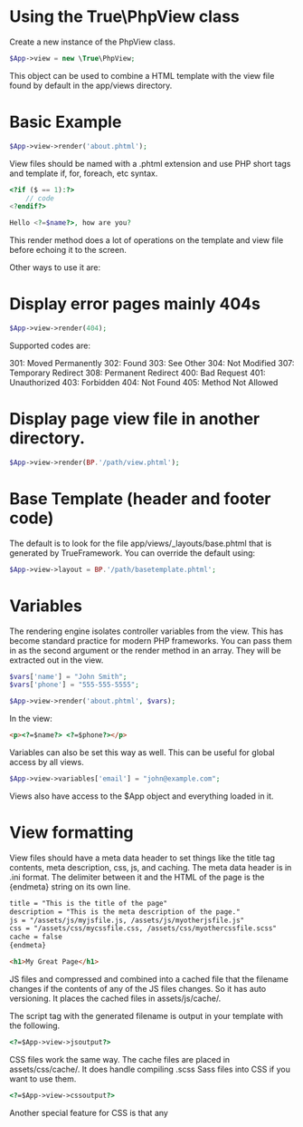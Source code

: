 # Using the True\PhpView class

Create a new instance of the PhpView class.
```php
$App->view = new \True\PhpView;
```

This object can be used to combine a HTML template with the view file found by default in the app/views directory.

# Basic Example

```php
$App->view->render('about.phtml');
```

View files should be named with a .phtml extension and use PHP short tags and template if, for, foreach, etc syntax. 

```php
<?if ($ == 1):?>
	// code
<?endif?>

Hello <?=$name?>, how are you?
```

This render method does a lot of operations on the template and view file before echoing it to the screen. 

Other ways to use it are:

# Display error pages mainly 404s

```php
$App->view->render(404);
```

Supported codes are:

301: Moved Permanently
302: Found
303: See Other
304: Not Modified
307: Temporary Redirect
308: Permanent Redirect
400: Bad Request
401: Unauthorized
403: Forbidden
404: Not Found
405: Method Not Allowed

# Display page view file in another directory.

```php
$App->view->render(BP.'/path/view.phtml');
```

# Base Template (header and footer code)

The default is to look for the file app/views/_layouts/base.phtml that is generated by TrueFramework. You can override the default using:

```php
$App->view->layout = BP.'/path/basetemplate.phtml';
```

# Variables

The rendering engine isolates controller variables from the view. This has become standard practice for modern PHP frameworks. You can pass them in as the second argument or the render method in an array. They will be extracted out in the view.

```php
$vars['name'] = "John Smith";
$vars['phone'] = "555-555-5555";

$App->view->render('about.phtml', $vars);
```

In the view:

```html
<p><?=$name?> <?=$phone?></p>
```

Variables can also be set this way as well. This can be useful for global access by all views.

```php
$App->view->variables['email'] = "john@example.com";
```

Views also have access to the $App object and everything loaded in it.

# View formatting

View files should have a meta data header to set things like the title tag contents, meta description, css, js, and caching. The meta data header is in .ini format. The delimiter between it and the HTML of the page is the {endmeta} string on its own line.

```HTML
title = "This is the title of the page"
description = "This is the meta description of the page."
js = "/assets/js/myjsfile.js, /assets/js/myotherjsfile.js"
css = "/assets/css/mycssfile.css, /assets/css/myothercssfile.scss"
cache = false
{endmeta}

<h1>My Great Page</h1>
```

JS files and compressed and combined into a cached file that the filename changes if the contents of any of the JS files changes. So it has auto versioning. It places the cached files in assets/js/cache/. 

The script tag with the generated filename is output in your template with the following.

```HTML
<?=$App->view->jsoutput?>
```

CSS files work the same way. The cache files are placed in assets/css/cache/. It does handle compiling .scss Sass files into CSS if you want to use them.

```HTML
<?=$App->view->cssoutput?>
```

Another special feature for CSS is that any <style> tags in the body of your HTML are auto moved to by default inside the <head> tags of your base template. TrueFramework base template comes with this PHP tag which outputs the combined CSS from the page.

```HTML
<?=$App->view->headHtml?>
```

The headHtml key can also be used to inject HTML into the head tags. It will not be overritten by the CSS styles. The CSS will be added after what is already in the headHtml key. 

Example of using it to inject some HTML.

```php
$App->view->headHtml = '<meta name="robots" content="noindex">
<link rel="canonical" href="https://www.example.com'.$canonicalUrl.'">';
```